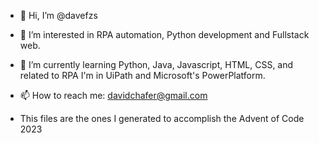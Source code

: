 - 👋 Hi, I’m @davefzs
- 👀 I’m interested in RPA automation, Python development and Fullstack web.
- 🌱 I’m currently learning Python, Java, Javascript, HTML, CSS, and related to RPA I'm in UiPath and Microsoft's PowerPlatform.
- 📫 How to reach me: davidchafer@gmail.com

- This files are the ones I generated to accomplish the Advent of Code 2023

<!---
davefzs/davefzs is a ✨ special ✨ repository because its `README.md` (this file) appears on your GitHub profile.
You can click the Preview link to take a look at your changes.
--->
